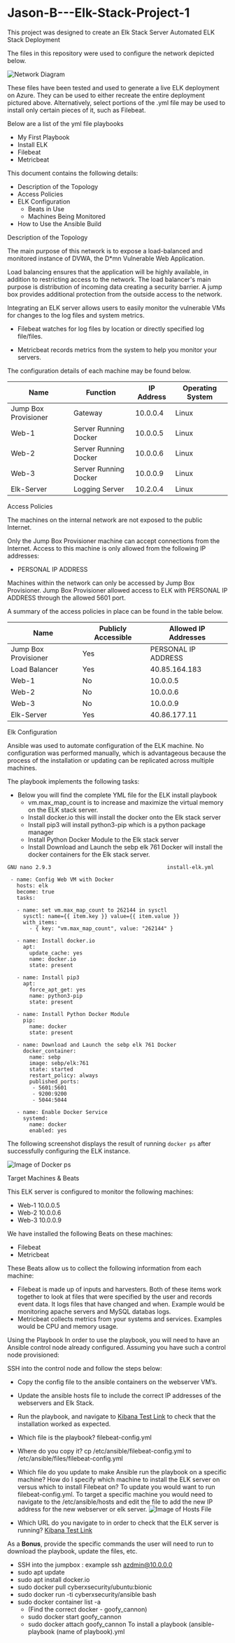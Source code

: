 # Jason-B---Elk-Stack-Project-1
This project was designed to create an Elk Stack Server
Automated ELK Stack Deployment

The files in this repository were used to configure the network depicted below.

![Network Diagram](https://raw.githubusercontent.com/JBorso/PennCyberProject1/main/Diagrams/DiagramNetworkProject.png)

These files have been tested and used to generate a live ELK deployment on Azure. They can be used to either recreate the entire deployment pictured above. Alternatively, select portions of the .yml file may be used to install only certain pieces of it, such as Filebeat.

Below are a list of the yml file playbooks
  - My First Playbook
  - Install ELK
  - Filebeat
  - Metricbeat

This document contains the following details:
- Description of the Topology
- Access Policies
- ELK Configuration
  - Beats in Use
  - Machines Being Monitored
- How to Use the Ansible Build


Description of the Topology

The main purpose of this network is to expose a load-balanced and monitored instance of DVWA, the D*mn Vulnerable Web Application.

Load balancing ensures that the application will be highly available, in addition to restricting access to the network. The load balancer's main purpose is distribution of incoming data creating a security barrier. A jump box provides additional protection from the outside access to the network.

Integrating an ELK server allows users to easily monitor the vulnerable VMs for changes to the log files and system metrics.

- Filebeat watches for log files by location or directly specified log file/files.

- Metricbeat records metrics from the system to help you monitor your servers.


The configuration details of each machine may be found below.

| Name       | Function                          | IP Address | Operating System |
|---------------|----------------------------------|----------------|--------------------------|
| Jump Box Provisioner | Gateway      | 10.0.0.4      | Linux |
| Web-1       | Server Running Docker | 10.0.0.5      | Linux |
| Web-2       | Server Running Docker | 10.0.0.6      | Linux |
| Web-3       | Server Running Docker | 10.0.0.9      | Linux |
| Elk-Server | Logging Server              | 10.2.0.4      | Linux |


Access Policies

The machines on the internal network are not exposed to the public Internet. 

Only the Jump Box Provisioner machine can accept connections from the Internet. Access to this machine is only allowed from the following IP addresses:
- PERSONAL IP ADDRESS

Machines within the network can only be accessed by Jump Box Provisioner.
Jump Box Provisioner allowed access to ELK with PERSONAL IP ADDRESS through the allowed 5601 port.

A summary of the access policies in place can be found in the table below.

| Name                           | Publicly Accessible | Allowed IP Addresses        |
|-------------------------------|---------------------------|-------------------------------------|
| Jump Box Provisioner | Yes                         | PERSONAL IP ADDRESS  |
| Load Balancer             | Yes                         | 40.85.164.183                     |
| Web-1                          | No                          | 10.0.0.5                               |
| Web-2                          | No                          | 10.0.0.6                               |
| Web-3                          | No                          | 10.0.0.9                               |
| Elk-Server                    | Yes                         | 40.86.177.11                       |

Elk Configuration

Ansible was used to automate configuration of the ELK machine. No configuration was performed manually, which is advantageous because the process of the installation or updating can be replicated across multiple machines.

The playbook implements the following tasks:
- Below you will find the complete YML file for the ELK install playbook
  - vm.max_map_count is to increase and maximize the virtual memory on the ELK stack server.
  - Install docker.io this will install the docker onto the Elk stack server
  - Install pip3 will install python3-pip which is a python package manager
  - Install Python Docker Module to the Elk stack server
  - Install Download and Launch the sebp elk 761 Docker will install the docker containers for the Elk stack server.


``
  GNU nano 2.9.3                                     install-elk.yml               
``
 ```
  - name: Config Web VM with Docker
    hosts: elk
    become: true
    tasks:

    - name: set vm.max_map_count to 262144 in sysctl
      sysctl: name={{ item.key }} value={{ item.value }}
      with_items:
        - { key: "vm.max_map_count", value: "262144" }

    - name: Install docker.io
      apt:
        update_cache: yes
        name: docker.io
        state: present

    - name: Install pip3
      apt:
        force_apt_get: yes
        name: python3-pip
        state: present

    - name: Install Python Docker Module
      pip:
        name: docker
        state: present

    - name: Download and Launch the sebp elk 761 Docker
      docker_container:
        name: sebp
        image: sebp/elk:761
        state: started
        restart_policy: always
        published_ports:
         - 5601:5601
         - 9200:9200
         - 5044:5044
         
    - name: Enable Docker Service
      systemd:
        name: docker
        enabled: yes
```

The following screenshot displays the result of running `docker ps` after successfully configuring the ELK instance.

![Image of Docker ps](https://raw.githubusercontent.com/JBorso/PennCyberProject1/main/Images/dockerps.PNG "Docker ps")

Target Machines & Beats

This ELK server is configured to monitor the following machines:
- Web-1 10.0.0.5
- Web-2 10.0.0.6
- Web-3 10.0.0.9

We have installed the following Beats on these machines:
- Filebeat
- Metricbeat

These Beats allow us to collect the following information from each machine:
- Filebeat is made up of inputs and harvesters. Both of these items work together to look at files that were specified by the user and records event data. It logs files that have changed and when. Example would be monitoring apache servers and MySQL databas logs.
- Metricbeat collects metrics from your systems and services. Examples would be CPU and memory usage.

Using the Playbook
In order to use the playbook, you will need to have an Ansible control node already configured. Assuming you have such a control node provisioned: 

SSH into the control node and follow the steps below:
- Copy the config file to the ansible containers on the webserver VM’s.
- Update the ansible hosts file to include the correct IP addresses of the webservers and Elk Stack.
- Run the playbook, and navigate to [Kibana Test Link](http://[your.VM.IP]:5601/app/kibana) to check that the installation worked as expected.

- Which file is the playbook? filebeat-config.yml
- Where do you copy it? cp /etc/ansible/filebeat-config.yml to /etc/ansible/files/filebeat-config.yml

- Which file do you update to make Ansible run the playbook on a specific machine? How do I specify which machine to install the ELK server on versus which to install Filebeat on? To update you would want to run filebeat-config.yml. To target a specific machine you would need to navigate to the /etc/ansible/hosts and edit the file to add the new IP address for the new webserver or elk server. 
![Image of Hosts File](https://raw.githubusercontent.com/JBorso/PennCyberProject1/main/Images/Hosts_File_Example.PNG "Hosts File Example")

- Which URL do you navigate to in order to check that the ELK server is running?
[Kibana Test Link](http://[your.VM.IP]:5601/app/kibana)

As a **Bonus**, provide the specific commands the user will need to run to download the playbook, update the files, etc.

- SSH into the jumpbox : example ssh azdmin@10.0.0.0
- sudo apt update
- sudo apt install docker.io
- sudo docker pull cyberxsecurity/ubuntu:bionic
- sudo docker run -ti cyberxsecurity/ansible bash
- sudo docker container list -a
  - (Find the correct docker - goofy_cannon)
  - sudo docker start goofy_cannon
  - sudo docker attach goofy_cannon
To install a playbook (ansible-playbook (name of playbook).yml

